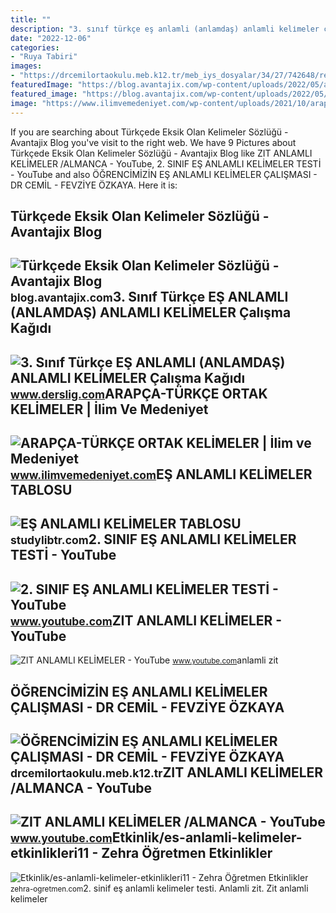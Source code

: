 ```yaml
---
title: ""
description: "3. sınıf türkçe eş anlamli (anlamdaş) anlamli keli̇meler çalışma kağıdı"
date: "2022-12-06"
categories:
- "Ruya Tabiri"
images:
- "https://drcemilortaokulu.meb.k12.tr/meb_iys_dosyalar/34/27/742648/resimler/2020_11/k_30090238_IMG-20201127-WA0028.jpg"
featuredImage: "https://blog.avantajix.com/wp-content/uploads/2022/05/avantajix_kelimeler.jpg"
featured_image: "https://blog.avantajix.com/wp-content/uploads/2022/05/avantajix_kelimeler.jpg"
image: "https://www.ilimvemedeniyet.com/wp-content/uploads/2021/10/arapca-ve-turkce.jpg"
---
```


If you are searching about Türkçede Eksik Olan Kelimeler Sözlüğü - Avantajix Blog you've visit to the right web. We have 9 Pictures about Türkçede Eksik Olan Kelimeler Sözlüğü - Avantajix Blog like ZIT ANLAMLI KELİMELER /ALMANCA - YouTube, 2. SINIF EŞ ANLAMLI KELİMELER TESTİ - YouTube and also ÖĞRENCİMİZİN EŞ ANLAMLI KELİMELER ÇALIŞMASI - DR CEMİL - FEVZİYE ÖZKAYA. Here it is:

Türkçede Eksik Olan Kelimeler Sözlüğü - Avantajix Blog
------------------------------------------------------

 ![Türkçede Eksik Olan Kelimeler Sözlüğü - Avantajix Blog](https://blog.avantajix.com/wp-content/uploads/2022/05/avantajix_kelimeler.jpg) <small>blog.avantajix.com</small>3. Sınıf Türkçe EŞ ANLAMLI (ANLAMDAŞ) ANLAMLI KELİMELER Çalışma Kağıdı
----------------------------------------------------------------------

 ![3. Sınıf Türkçe EŞ ANLAMLI (ANLAMDAŞ) ANLAMLI KELİMELER Çalışma Kağıdı](https://files.derslig.com/7/e2d8494dbd013c6705b14866c99063e6/es-anlamli-anlamdas-anlamli-kelimeler.jpg) <small>www.derslig.com</small>ARAPÇA-TÜRKÇE ORTAK KELİMELER | İlim Ve Medeniyet
-------------------------------------------------

 ![ARAPÇA-TÜRKÇE ORTAK KELİMELER | İlim ve Medeniyet](https://www.ilimvemedeniyet.com/wp-content/uploads/2021/10/arapca-ve-turkce.jpg) <small>www.ilimvemedeniyet.com</small>EŞ ANLAMLI KELİMELER TABLOSU
----------------------------

 ![EŞ ANLAMLI KELİMELER TABLOSU](https://s2.studylibtr.com/store/data/005911678_1-a8dcc0c7a7eec3b683f605d923ec2a90-768x994.png) <small>studylibtr.com</small>2. SINIF EŞ ANLAMLI KELİMELER TESTİ - YouTube
---------------------------------------------

 ![2. SINIF EŞ ANLAMLI KELİMELER TESTİ - YouTube](https://i.ytimg.com/vi/JyAxDGDzeXQ/maxresdefault.jpg) <small>www.youtube.com</small>ZIT ANLAMLI KELİMELER - YouTube
-------------------------------

 ![ZIT ANLAMLI KELİMELER - YouTube](https://i.ytimg.com/vi/jB-r9qZ9KDE/maxresdefault.jpg) <small>www.youtube.com</small>anlamli zit

ÖĞRENCİMİZİN EŞ ANLAMLI KELİMELER ÇALIŞMASI - DR CEMİL - FEVZİYE ÖZKAYA
-----------------------------------------------------------------------

 ![ÖĞRENCİMİZİN EŞ ANLAMLI KELİMELER ÇALIŞMASI - DR CEMİL - FEVZİYE ÖZKAYA](https://drcemilortaokulu.meb.k12.tr/meb_iys_dosyalar/34/27/742648/resimler/2020_11/k_30090238_IMG-20201127-WA0028.jpg) <small>drcemilortaokulu.meb.k12.tr</small>ZIT ANLAMLI KELİMELER /ALMANCA - YouTube
----------------------------------------

 ![ZIT ANLAMLI KELİMELER /ALMANCA - YouTube](https://i.ytimg.com/vi/A1aVDTgtPiE/maxresdefault.jpg) <small>www.youtube.com</small>Etkinlik/es-anlamli-kelimeler-etkinlikleri11 - Zehra Öğretmen Etkinlikler
-------------------------------------------------------------------------

 ![Etkinlik/es-anlamli-kelimeler-etkinlikleri11 - Zehra Öğretmen Etkinlikler](https://zehra-ogretmen.com/uploads/images/BAD06E7E-91F7-4A60-8CA2-C78126EE2C8D.jpeg) <small>zehra-ogretmen.com</small>2\. sinif eş anlamli keli̇meler testi̇. Anlamli zit. Zit anlamli keli̇meler
